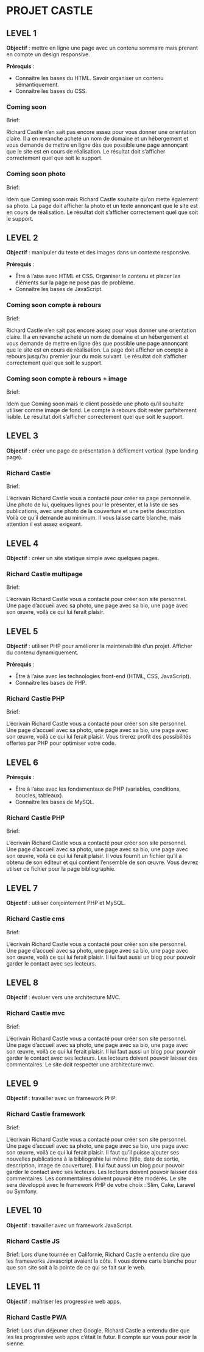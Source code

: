 # PROJET CASTLE

## LEVEL 1

**Objectif** : mettre en ligne une page avec un contenu sommaire mais prenant en compte un design responsive.

**Prérequis** :

- Connaître les bases du HTML. Savoir organiser un contenu sémantiquement.
- Connaître les bases du CSS.

### Coming soon
Brief:

Richard Castle n’en sait pas encore assez pour vous donner une orientation claire. Il a en revanche acheté un nom de domaine et un hébergement et vous demande de mettre en ligne dès que possible une page annonçant que le site est en cours de réalisation. Le résultat doit s’afficher correctement quel que soit le support.

### Coming soon photo
Brief:

Idem que Coming soon mais Richard Castle souhaite qu’on mette également sa photo. La page doit afficher la photo et un texte annonçant que le site est en cours de réalisation. Le résultat doit s’afficher correctement quel que soit le support.

## LEVEL 2

**Objectif** : manipuler du texte et des images dans un contexte responsive.

**Prérequis** :

- Être à l’aise avec HTML et CSS. Organiser le contenu et placer les éléments sur la page ne pose pas de problème.
- Connaître les bases de JavaScript.

### Coming soon compte à rebours
Brief:

Richard Castle n’en sait pas encore assez pour vous donner une orientation claire. Il a en revanche acheté un nom de domaine et un hébergement et vous demande de mettre en ligne dès que possible une page annonçant que le site est en cours de réalisation. La page doit afficher un compte à rebours jusqu’au premier jour du mois suivant. Le résultat doit s’afficher correctement quel que soit le support.

### Coming soon compte à rebours + image
Brief:

Idem que Coming soon mais le client possède une photo qu’il souhaite utiliser comme image de fond. Le compte à rebours doit rester parfaitement lisible. Le résultat doit s’afficher correctement quel que soit le support.

## LEVEL 3

**Objectif** : créer une page de présentation à défilement vertical (type landing page).

### Richard Castle
Brief: 

L’écrivain Richard Castle vous a contacté pour créer  sa page personnelle. Une photo de lui, quelques lignes pour le présenter, et la liste de ses publications, avec une photo de la couverture et une petite description. Voilà ce qu’il demande au minimum. Il vous laisse carte blanche, mais attention il est assez exigeant.

## LEVEL 4

**Objectif** : créer un site statique simple avec quelques pages.

### Richard Castle multipage
Brief: 

L’écrivain Richard Castle vous a contacté pour créer  son site personnel. Une page d’accueil avec sa photo, une page avec sa bio, une page avec son œuvre, voilà ce qui lui ferait plaisir.


## LEVEL 5

**Objectif** : utiliser PHP pour améliorer la maintenabilité d’un projet. Afficher du contenu dynamiquement.

**Prérequis** :

- Être à l’aise avec les technologies front-end (HTML, CSS, JavaScript).
- Connaître les bases de PHP.

### Richard Castle PHP
Brief: 

L’écrivain Richard Castle vous a contacté pour créer  son site personnel. Une page d’accueil avec sa photo, une page avec sa bio, une page avec son œuvre, voilà ce qui lui ferait plaisir. Vous tirerez profit des possibilités offertes par PHP pour optimiser votre code.

## LEVEL 6

**Prérequis** :

- Être à l’aise avec les fondamentaux de PHP (variables, conditions, boucles, tableaux).
- Connaître les bases de MySQL.

### Richard Castle PHP
Brief: 

L’écrivain Richard Castle vous a contacté pour créer  son site personnel. Une page d’accueil avec sa photo, une page avec sa bio, une page avec son œuvre, voilà ce qui lui ferait plaisir. Il vous fournit un fichier qu’il a obtenu de son éditeur et qui contient l’ensemble de son œuvre. Vous devrez utiiser ce fichier pour la page bibliographie.


## LEVEL 7

**Objectif** : utiliser conjointement PHP et MySQL.

### Richard Castle cms
Brief: 

L’écrivain Richard Castle vous a contacté pour créer  son site personnel. Une page d’accueil avec sa photo, une page avec sa bio, une page avec son œuvre, voilà ce qui lui ferait plaisir. Il lui faut aussi un blog pour pouvoir garder le contact avec ses lecteurs.

## LEVEL 8

**Objectif** : évoluer vers une architecture MVC.

### Richard Castle mvc
Brief: 

L’écrivain Richard Castle vous a contacté pour créer  son site personnel. Une page d’accueil avec sa photo, une page avec sa bio, une page avec son œuvre, voilà ce qui lui ferait plaisir. Il lui faut aussi un blog pour pouvoir garder le contact avec ses lecteurs. Les lecteurs doivent pouvoir laisser des commentaires. Le site doit respecter une architecture mvc.

## LEVEL 9

**Objectif** : travailler avec un framework PHP.

### Richard Castle framework
Brief: 

L’écrivain Richard Castle vous a contacté pour créer  son site personnel. Une page d’accueil avec sa photo, une page avec sa bio, une page avec son œuvre, voilà ce qui lui ferait plaisir. Il faut qu’il puisse ajouter ses nouvelles publications à la bibliograhie lui même (title, date de sortie, description, image de couverture). Il lui faut aussi un blog pour pouvoir garder le contact avec ses lecteurs. Les lecteurs doivent pouvoir laisser des commentaires. Les commentaires doivent pouvoir être modérés. Le site sera développé avec le framework PHP de votre choix : Slim, Cake, Laravel ou Symfony.

## LEVEL 10

**Objectif** : travailler avec un framework JavaScript.

### Richard Castle JS
Brief: 
Lors d’une tournée en Californie, Richard Castle a entendu dire que les frameworks Javascript avaient la côte. Il vous donne carte blanche pour que son site soit à la pointe de ce qui se fait sur le web.

## LEVEL 11

**Objectif** : maîtriser les progressive web apps.

### Richard Castle PWA
Brief: 
Lors d’un déjeuner chez Google, Richard Castle a entendu dire que les les progressive web apps c’était le futur. Il compte sur vous pour avoir la sienne.